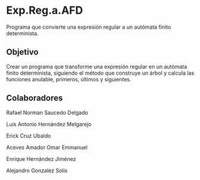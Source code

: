 Exp.Reg.a.AFD
=============

Programa que convierte una expresión regular a un autómata finito determinista.


Objetivo
--------

Crear un programa que transforme una expresión regular en un autómata finito determinista, 
siguiendo el método que construye un árbol y calcula las funciones anulable, primeros, últimos y siguientes.


Colaboradores
-------------
Rafael Norman Saucedo Delgado

Luis Antonio Hernández Melgarejo

Erick Cruz Ubaldo

Aceves Amador Omar Emmanuel

Enrique Hernández Jiménez

Alejandro Gonzalez Solis
